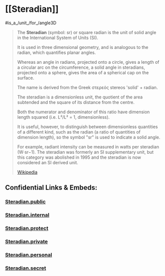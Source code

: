 
# [[Steradian]]

#is_a_/unit_/for_/angle3D  

> The **Steradian** (symbol: sr) or square radian is the unit of solid angle 
> in the International System of Units (SI). 
> 
> It is used in three dimensional geometry, and is analogous to the radian, 
> which quantifies planar angles. 
> 
> Whereas an angle in radians, projected onto a circle, 
> gives a length of a circular arc on the circumference, 
> a solid angle in steradians, projected onto a sphere, 
> gives the area of a spherical cap on the surface. 
> 
> The name is derived from the Greek στερεός stereos 'solid' + radian.
>
> The steradian is a dimensionless unit, 
> the quotient of the area subtended 
> and the square of its distance from the centre. 
> 
> Both the numerator and denominator of this ratio 
> have dimension length squared (i.e. L²/L² = 1, dimensionless). 
> 
> It is useful, however, 
> to distinguish between dimensionless quantities of a different kind, 
> such as the radian (a ratio of quantities of dimension length), 
> so the symbol "sr" is used to indicate a solid angle. 
> 
> For example, radiant intensity can be measured in watts per steradian (W⋅sr−1). 
> The steradian was formerly an SI supplementary unit, 
> but this category was abolished in 1995 
> and the steradian is now considered an SI derived unit.
>
> [Wikipedia](https://en.wikipedia.org/wiki/Steradian)


## Confidential Links & Embeds: 

### [Steradian.public](/_public\Unit\SI-Unit/Steradian.public.md) 

### [Steradian.internal](/_internal\Unit\SI-Unit/Steradian.internal.md) 

### [Steradian.protect](/_protect\Unit\SI-Unit/Steradian.protect.md) 

### [Steradian.private](/_private\Unit\SI-Unit/Steradian.private.md) 

### [Steradian.personal](/_personal\Unit\SI-Unit/Steradian.personal.md) 

### [Steradian.secret](/_secret\Unit\SI-Unit/Steradian.secret.md)

